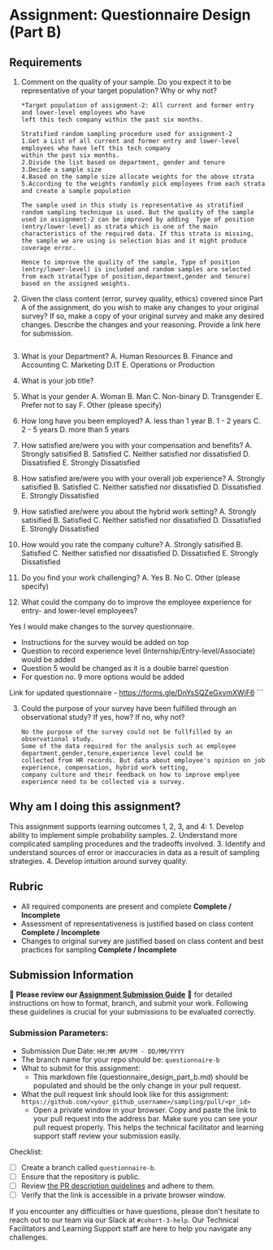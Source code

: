 # Assignment: Questionnaire Design (Part B)

## Requirements
1. Comment on the quality of your sample. Do you expect it to be representative of your target population? Why or why not?

    ```
   *Target population of assignment-2: All current and former entry and lower-level employees who have 
   left this tech company within the past six months.

   Stratified random sampling procedure used for assignment-2
    1.Get a List of all current and former entry and lower-level employees who have left this tech company 
    within the past six months. 
    2.Divide the list based on department, gender and tenure
    3.Decide a sample size 
    4.Based on the sample size allocate weights for the above strata 
    5.According to the weights randomly pick employees from each strata and create a sample population 

   The sample used in this study is representative as stratified random sampling technique is used. But the quality of the sample used in assignment-2 can be improved by adding  Type of position (entry/lower-level) as strata which is one of the main characteristics of the required data. If this strata is missing, the sample we are using is selection bias and it might produce coverage error.
   
   Hence to improve the quality of the sample, Type of position (entry/lower-level) is included and random samples are selected from each strata(Type of position,department,gender and tenure) based on the assigned weights.

    ```

2. Given the class content (error, survey quality, ethics) covered since Part A of the assignment, do you wish to make any changes to your original survey? If so, make a copy of your original survey and make any desired changes. Describe the changes and your reasoning. Provide a link here for submission.

    ```
 1. What is your Department?
    A. Human Resources  B. Finance and Accounting  C. Marketing  D.IT   E. Operations or Production

 2. What is your job title?

 3. What is your gender
    A. Woman     B. Man   C. Non-binary   D. Transgender  E. Prefer not to say    F. Other (please specify)

 4. How long have you been employed?
    A. less than 1 year   B. 1 - 2 years  C. 2 - 5 years  D. more than 5 years

 5. How satisfied are/were you with your compensation and benefits? 
    A.  Strongly satisified   B. Satisfied C. Neither satisfied nor dissatisfied  D. Dissatisfied  E. Strongly Dissatisfied

 6. How satisfied are/were you with your overall job experience?
    A.  Strongly satisified   B. Satisfied C. Neither satisfied nor dissatisfied  D. Dissatisfied  E. Strongly Dissatisfied

 7. How satisfied are/were you about the hybrid work setting?
    A.  Strongly satisified   B. Satisfied C. Neither satisfied nor dissatisfied  D. Dissatisfied  E. Strongly Dissatisfied

 8. How would you rate the company culture?
    A.  Strongly satisified   B. Satisfied C. Neither satisfied nor dissatisfied  D. Dissatisfied  E. Strongly Dissatisfied

 9. Do you find your work challenging?
    A. Yes  B. No   C. Other (please specify)

 10. What could the company do to improve the employee experience for entry- and lower-level employees?

   Yes I would make changes to the survey questionnaire.
   * Instructions for the survey would be added on top
   * Question to record experience level (Internship/Entry-level/Associate) would be added
   * Question 5 would be changed as it is a double barrel question 
   * For question no. 9 more options would be added

   Link for updated questionnaire - https://forms.gle/DnYsSQZeGxvmXWjF6
    ```

3. Could the purpose of your survey have been fulfilled through an observational study? If yes, how? If no, why not?

    ```
   No the purpose of the survey could not be fullfilled by an observational study.
   Some of the data required for the analysis such as employee department,gender,tenure,experience level could be 
   collected from HR records. But data about employee's opinion on job experience, compensation, hybrid work setting,
   company culture and their feedback on how to improve emplyee experience need to be collected via a survey.

    ```

## Why am I doing this assignment?

This assignment supports learning outcomes 1, 2, 3, and 4:
	1.	Develop ability to implement simple probability samples.
	2.	Understand more complicated sampling procedures and the tradeoffs involved.
	3.	Identify and understand sources of error or inaccuracies in data as a result of sampling strategies.
	4.	Develop intuition around survey quality.

## Rubric

-	All required components are present and complete **Complete / Incomplete**
-	Assessment of representativeness is justified based on class content **Complete / Incomplete**
-	Changes to original survey are justified based on class content and best practices for sampling **Complete / Incomplete**

## Submission Information

🚨 **Please review our [Assignment Submission Guide](https://github.com/UofT-DSI/onboarding/blob/main/onboarding_documents/submissions.md)** 🚨 for detailed instructions on how to format, branch, and submit your work. Following these guidelines is crucial for your submissions to be evaluated correctly.

### Submission Parameters:
* Submission Due Date: `HH:MM AM/PM - DD/MM/YYYY`
* The branch name for your repo should be: `questionnaire-b`
* What to submit for this assignment:
    * This markdown file (questionnaire_design_part_b.md) should be populated and should be the only change in your pull request.
* What the pull request link should look like for this assignment: `https://github.com/<your_github_username>/sampling/pull/<pr_id>`
    * Open a private window in your browser. Copy and paste the link to your pull request into the address bar. Make sure you can see your pull request properly. This helps the technical facilitator and learning support staff review your submission easily.

Checklist:
- [ ] Create a branch called `questionnaire-b`.
- [ ] Ensure that the repository is public.
- [ ] Review [the PR description guidelines](https://github.com/UofT-DSI/onboarding/blob/main/onboarding_documents/submissions.md#guidelines-for-pull-request-descriptions) and adhere to them.
- [ ] Verify that the link is accessible in a private browser window.

If you encounter any difficulties or have questions, please don't hesitate to reach out to our team via our Slack at `#cohort-3-help`. Our Technical Facilitators and Learning Support staff are here to help you navigate any challenges.
